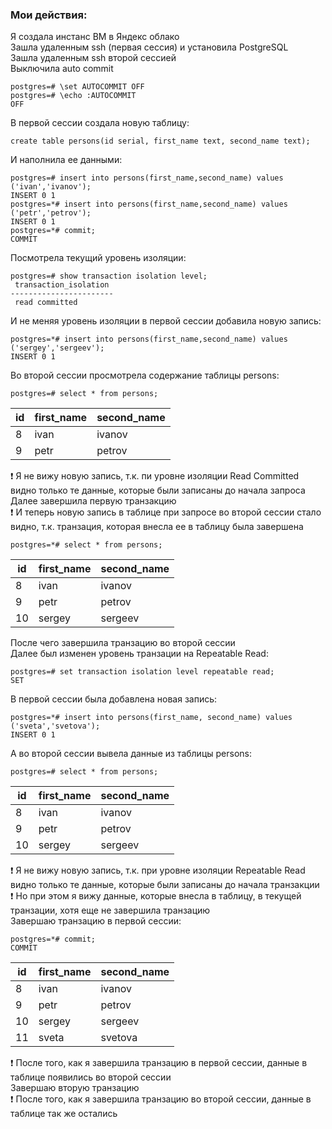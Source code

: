 ### Мои действия:
Я создала инстанс ВМ в Яндекс облако    
Зашла удаленным ssh (первая сессия) и установила PostgreSQL    
Зашла удаленным ssh второй сессией    
Выключила auto commit    
```
postgres=# \set AUTOCOMMIT OFF
postgres=# \echo :AUTOCOMMIT
OFF
```
В первой сессии создала новую таблицу:    
```
create table persons(id serial, first_name text, second_name text);
```
И наполнила ее данными:    
```
postgres=# insert into persons(first_name,second_name) values ('ivan','ivanov');
INSERT 0 1
postgres=*# insert into persons(first_name,second_name) values ('petr','petrov');
INSERT 0 1
postgres=*# commit;
COMMIT
```
Посмотрела текущий уровень изоляции:     
```
postgres=# show transaction isolation level;
 transaction_isolation
-----------------------
 read committed
```
И не меняя уровень изоляции в первой сессии добавила новую запись:    
```
postgres=*# insert into persons(first_name,second_name) values ('sergey','sergeev');
INSERT 0 1
```
Во второй сессии просмотрела содержание таблицы persons:    
```
postgres=# select * from persons;
```
| id | first_name | second_name|
|-|--------|---|
| 8 | ivan       | ivanov|
| 9 | petr       | petrov|

:exclamation: Я не вижу новую запись, т.к. пи уровне изоляции Read Committed видно только те данные, которые были записаны до начала запроса    
Далее завершила первую транзакцию    
:exclamation: И теперь новую запись в таблице при запросе во второй сессии стало видно, т.к. транзация, которая внесла ее в таблицу была завершена    
```
postgres=*# select * from persons;
```
| id | first_name | second_name|
|-|--------|---|
| 8 | ivan       | ivanov|
| 9 | petr       | petrov|
| 10 | sergey      | sergeev|

После чего завершила транзацию во второй сессии    
Далее был изменен уровень транзации на Repeatable Read:    
```
postgres=# set transaction isolation level repeatable read;
SET
```
В первой сессии была добавлена новая запись:    
```
postgres=*# insert into persons(first_name, second_name) values ('sveta','svetova');
INSERT 0 1
```
А во второй сессии вывела данные из таблицы persons:    
```
postgres=# select * from persons;
```
| id | first_name | second_name|
|-|--------|---|
| 8 | ivan       | ivanov|
| 9 | petr       | petrov|
| 10 | sergey      | sergeev|

:exclamation: Я не вижу новую запись, т.к. при уровне изоляции Repeatable Read видно только те данные, которые были записаны до начала транзакции    
:exclamation: Но при этом я вижу данные, которые внесла в таблицу, в текущей транзации, хотя еще не завершила транзацию    
Завершаю транзацию в первой сессии:    
```
postgres=*# commit;
COMMIT
```
| id | first_name | second_name|
|-|--------|---|
| 8 | ivan       | ivanov|
| 9 | petr       | petrov|
| 10 | sergey      | sergeev|
| 11 | sveta      | svetova|

:exclamation: После того, как я завершила транзацию в первой сессии, данные в таблице появились во второй сессии    
Завершаю вторую транзацию    
:exclamation: После того, как я завершила транзацию во второй сессии, данные в таблице так же остались    



